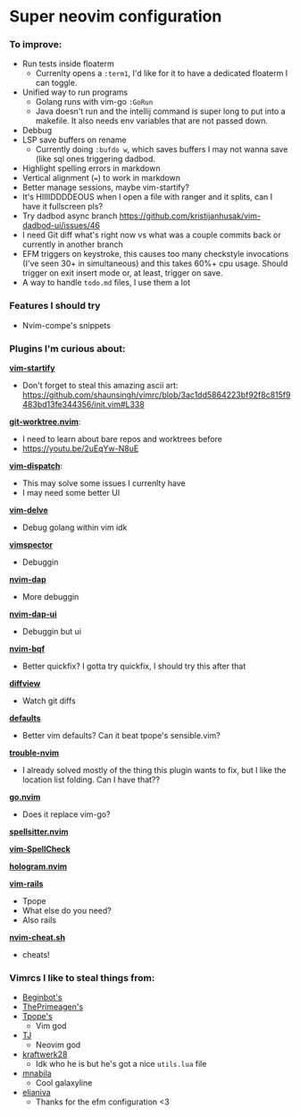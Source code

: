 # Super neovim configuration

### To improve:

 - Run tests inside floaterm
    - Currenlty opens a `:term1`, I'd like for it to have a dedicated floaterm I
      can toggle.
 - Unified way to run programs
    - Golang runs with vim-go `:GoRun`
    - Java doesn't run and the intellij command is super long to put into a
      makefile. It also needs env variables that are not passed down.
 - Debbug
 - LSP save buffers on rename
    - Currently doing `:bufdo w`, which saves buffers I may not wanna save (like
      sql ones triggering dadbod.
 - Highlight spelling errors in markdown
 - Vertical alignment (`=`) to work in markdown
 - Better manage sessions, maybe vim-startify?
 - It's HIIIIDDDDEOUS when I open a file with ranger and it splits, can I have
   it fullscreen pls?
 - Try dadbod async branch
   <https://github.com/kristijanhusak/vim-dadbod-ui/issues/46>
 - I need Git diff what's right now vs what was a couple commits back or
 currently in another branch
 - EFM triggers on keystroke, this causes too many checkstyle invocations (I've
   seen 30+ in simultaneous) and this takes 60%+ cpu usage. Should trigger on
   exit insert mode or, at least, trigger on save.
 - A way to handle `todo.md` files, I use them a lot

### Features I should try

 - Nvim-compe's snippets

### Plugins I'm curious about:

[**vim-startify**](https://github.com/mhinz/vim-startify)
 - Don't forget to steal this amazing ascii art:
 <https://github.com/shaunsingh/vimrc/blob/3ac1dd5864223bf92f8c815f9483bd13fe344356/init.vim#L338>

[**git-worktree.nvim**](https://github.com/ThePrimeagen/git-worktree.nvim):
 - I need to learn about bare repos and worktrees before
 - <https://youtu.be/2uEqYw-N8uE>

[**vim-dispatch**](https://github.com/tpope/vim-dispatch):
 - This may solve some issues I currenlty have
 - I may need some better UI

[**vim-delve**](https://github.com/sebdah/vim-delve)
 - Debug golang within vim idk

[**vimspector**](https://github.com/puremourning/vimspector)
 - Debuggin

[**nvim-dap**](https://github.com/mfussenegger/nvim-dap)
 - More debuggin

[**nvim-dap-ui**](https://github.com/rcarriga/nvim-dap-ui)
 - Debuggin but ui

[**nvim-bqf**](https://github.com/kevinhwang91/nvim-bqf)
 - Better quickfix? I gotta try quickfix, I should try this after that

[**diffview**](https://github.com/sindrets/diffview.nvim)
 - Watch git diffs

[**defaults**](https://github.com/mjlbach/defaults.nvim)
 - Better vim defaults? Can it beat tpope's sensible.vim?

[**trouble-nvim**](https://github.com/folke/lsp-trouble.nvim)
 - I already solved mostly of the thing this plugin wants to fix, but I like the
   location list folding. Can I have that??

[**go.nvim**](https://github.com/ray-x/go.nvim)
 - Does it replace vim-go?

[**spellsitter.nvim**](https://github.com/lewis6991/spellsitter.nvim)

[**vim-SpellCheck**](https://github.com/inkarkat/vim-SpellCheck)

[**hologram.nvim**](https://github.com/edluffy/hologram.nvim)

[**vim-rails**](https://github.com/tpope/vim-rails)
 - Tpope
 - What else do you need?
 - Also rails

[**nvim-cheat.sh**](https://github.com/RishabhRD/nvim-cheat.sh)
 - cheats!

### Vimrcs I like to steal things from:

 - [Beginbot's](https://github.com/davidbegin/beginfiles/tree/master/nvim)
 - [ThePrimeagen's](https://github.com/awesome-streamers/awesome-streamerrc/tree/master/ThePrimeagen)
 - [Tpope's](https://github.com/tpope/tpope)
    - Vim god
 - [TJ](https://github.com/tjdevries/config_manager/tree/master/xdg_config/nvim)
    - Neovim god
 - [kraftwerk28](https://github.com/kraftwerk28/dotfiles/tree/master/.config/nvim)
    - Idk who he is but he's got a nice `utils.lua`  file
 - [mnabila](https://github.com/mnabila/nvimrc)
    - Cool galaxyline
 - [elianiva](https://github.com/elianiva/dotfiles/tree/235c54445268f5838ac4a03669fde4d0a4738fea)
    - Thanks for the efm configuration <3

